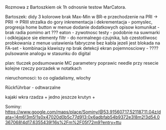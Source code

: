 Rozmowa z Bartoszkiem ok 1h odnosnie testow MarCatora.


Bartoszek:
didy 3 kolorowe
brak Max-Min w BR-e
przechodzenie na PRI -> PRII -> PRIII strzalka do gory
inkrementacja i dekrementacja  - pomyslec, progresja 
home button w menue
dodanie dodatkowych opisow
komunikat - brak radia pomimo art ???
eaton - zywotnosc testy - podobnie na suwmarki i odklejajace sie elementy
filtr - do normalnego czujnika, lub czestotliwosc probkowania z menue
ustawienia fabryczne bez kabla jezeli jest blokada na FA-set - kombinacja klawiszy np brak detekcji 
ekran pojemnosciowy - ????
pulsowanie analogu w stasunku do digital


plan:
tluczek podsumowanie
MC parametery
poprawic needle przy resecie
kolejne rzeczy
porzadek w notatkach

nieruchomosci: to co ogladalismy, wlochy


Rückführbar - odtwarzalne

kajaki
wkra rzadza + jedno jeszcze
krutyn + 

Sominy:
https://www.google.com/maps/place/Sominy/@53.915607,17.521187,11.04z/data=!4m6!3m5!1s0x47020d0b5c77d913:0x6adbfab54b9372e3!8m2!3d54.0367068!4d17.6355439!16s%2Fm%2F05f72m9?entry=ttu
